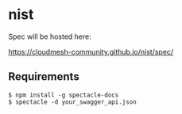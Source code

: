 # nist

Spec will be hosted here:

https://cloudmesh-community.github.io/nist/spec/


## Requirements

```
$ npm install -g spectacle-docs
$ spectacle -d your_swagger_api.json
```
